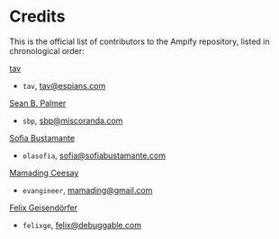 Credits
=======

This is the official list of contributors to the Ampify repository, listed in
chronological order:

[tav](http://tav.espians.com)

* `tav`, tav@espians.com

[Sean B. Palmer](http://inamidst.com)

* `sbp`, sbp@miscoranda.com

[Sofia Bustamante](http://sofiabustamante.com)

* `olasofia`, sofia@sofiabustamante.com

[Mamading Ceesay](http://twitter.com/evangineer)

* `evangineer`, mamading@gmail.com

[Felix Geisendörfer](http://debuggable.com)

* `felixge`,  felix@debuggable.com
